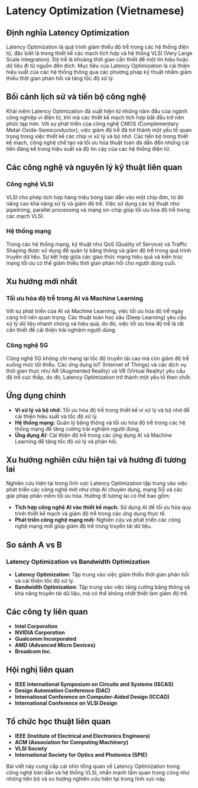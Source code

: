 # Latency Optimization (Vietnamese)

## Định nghĩa Latency Optimization

Latency Optimization là quá trình giảm thiểu độ trễ trong các hệ thống điện tử, đặc biệt là trong thiết kế các mạch tích hợp và hệ thống VLSI (Very Large Scale Integration). Độ trễ là khoảng thời gian cần thiết để một tín hiệu hoặc dữ liệu đi từ nguồn đến đích. Mục tiêu của Latency Optimization là cải thiện hiệu suất của các hệ thống thông qua các phương pháp kỹ thuật nhằm giảm thiểu thời gian phản hồi và tăng tốc độ xử lý.

## Bối cảnh lịch sử và tiến bộ công nghệ

Khái niệm Latency Optimization đã xuất hiện từ những năm đầu của ngành công nghiệp vi điện tử, khi mà các thiết kế mạch tích hợp bắt đầu trở nên phức tạp hơn. Với sự phát triển của công nghệ CMOS (Complementary Metal-Oxide-Semiconductor), việc giảm độ trễ đã trở thành một yếu tố quan trọng trong việc thiết kế các chip vi xử lý và bộ nhớ. Các tiến bộ trong thiết kế mạch, công nghệ chế tạo và tối ưu hóa thuật toán đã dẫn đến những cải tiến đáng kể trong hiệu suất và độ tin cậy của các hệ thống điện tử.

## Các công nghệ và nguyên lý kỹ thuật liên quan

### Công nghệ VLSI

VLSI cho phép tích hợp hàng triệu bóng bán dẫn vào một chip đơn, từ đó nâng cao khả năng xử lý và giảm độ trễ. Việc sử dụng các kỹ thuật như pipelining, parallel processing và mạng on-chip giúp tối ưu hóa độ trễ trong các mạch VLSI.

### Hệ thống mạng

Trong các hệ thống mạng, kỹ thuật như QoS (Quality of Service) và Traffic Shaping được sử dụng để quản lý băng thông và giảm độ trễ trong quá trình truyền dữ liệu. Sự kết hợp giữa các giao thức mạng hiệu quả và kiến trúc mạng tối ưu có thể giảm thiểu thời gian phản hồi cho người dùng cuối.

## Xu hướng mới nhất

### Tối ưu hóa độ trễ trong AI và Machine Learning

Với sự phát triển của AI và Machine Learning, việc tối ưu hóa độ trễ ngày càng trở nên quan trọng. Các thuật toán học sâu (Deep Learning) yêu cầu xử lý dữ liệu nhanh chóng và hiệu quả, do đó, việc tối ưu hóa độ trễ là rất cần thiết để cải thiện trải nghiệm người dùng.

### Công nghệ 5G

Công nghệ 5G không chỉ mang lại tốc độ truyền tải cao mà còn giảm độ trễ xuống mức tối thiểu. Các ứng dụng IoT (Internet of Things) và các dịch vụ thời gian thực như AR (Augmented Reality) và VR (Virtual Reality) yêu cầu độ trễ cực thấp, do đó, Latency Optimization trở thành một yếu tố then chốt.

## Ứng dụng chính

- **Vi xử lý và bộ nhớ:** Tối ưu hóa độ trễ trong thiết kế vi xử lý và bộ nhớ để cải thiện hiệu suất và tốc độ xử lý.
- **Hệ thống mạng:** Quản lý băng thông và tối ưu hóa độ trễ trong các hệ thống mạng để tăng cường trải nghiệm người dùng.
- **Ứng dụng AI:** Cải thiện độ trễ trong các ứng dụng AI và Machine Learning để tăng tốc độ xử lý và phản hồi.

## Xu hướng nghiên cứu hiện tại và hướng đi tương lai

Nghiên cứu hiện tại trong lĩnh vực Latency Optimization tập trung vào việc phát triển các công nghệ mới như chip AI chuyên dụng, mạng 5G và các giải pháp phần mềm tối ưu hóa. Hướng đi tương lai có thể bao gồm:

- **Tích hợp công nghệ AI vào thiết kế mạch:** Sử dụng AI để tối ưu hóa quy trình thiết kế mạch và giảm độ trễ trong các ứng dụng thực tế.
- **Phát triển công nghệ mạng mới:** Nghiên cứu và phát triển các công nghệ mạng mới giúp giảm độ trễ trong truyền tải dữ liệu.

## So sánh A vs B

### Latency Optimization vs Bandwidth Optimization

- **Latency Optimization:** Tập trung vào việc giảm thiểu thời gian phản hồi và cải thiện tốc độ xử lý.
- **Bandwidth Optimization:** Tập trung vào việc tăng cường băng thông và khả năng truyền tải dữ liệu, mà có thể không nhất thiết làm giảm độ trễ.

## Các công ty liên quan

- **Intel Corporation**
- **NVIDIA Corporation**
- **Qualcomm Incorporated**
- **AMD (Advanced Micro Devices)**
- **Broadcom Inc.**

## Hội nghị liên quan

- **IEEE International Symposium on Circuits and Systems (ISCAS)**
- **Design Automation Conference (DAC)**
- **International Conference on Computer-Aided Design (ICCAD)**
- **International Conference on VLSI Design**

## Tổ chức học thuật liên quan

- **IEEE (Institute of Electrical and Electronics Engineers)**
- **ACM (Association for Computing Machinery)**
- **VLSI Society**
- **International Society for Optics and Photonics (SPIE)** 

Bài viết này cung cấp cái nhìn tổng quan về Latency Optimization trong công nghệ bán dẫn và hệ thống VLSI, nhấn mạnh tầm quan trọng cũng như những tiến bộ và xu hướng nghiên cứu hiện tại trong lĩnh vực này.